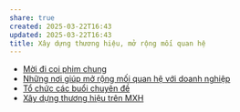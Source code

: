 ```yaml
---
share: true
created: 2025-03-22T16:43
updated: 2025-03-22T16:43
title: Xây dựng thương hiệu, mở rộng mối quan hệ
---
```

- [Mời đi coi phim chung](./M%E1%BB%9Di%20%C4%91i%20coi%20phim%20chung.md)
- [Những nơi giúp mở rộng mối quan hệ với doanh nghiệp](./Nh%E1%BB%AFng%20n%C6%A1i%20gi%C3%BAp%20m%E1%BB%9F%20r%E1%BB%99ng%20m%E1%BB%91i%20quan%20h%E1%BB%87%20v%E1%BB%9Bi%20doanh%20nghi%E1%BB%87p.md)
- [Tổ chức các buổi chuyên đề](./T%E1%BB%95%20ch%E1%BB%A9c%20c%C3%A1c%20bu%E1%BB%95i%20chuy%C3%AAn%20%C4%91%E1%BB%81.md)
- [Xây dựng thương hiệu trên MXH](./X%C3%A2y%20d%E1%BB%B1ng%20th%C6%B0%C6%A1ng%20hi%E1%BB%87u%20tr%C3%AAn%20MXH.md)
